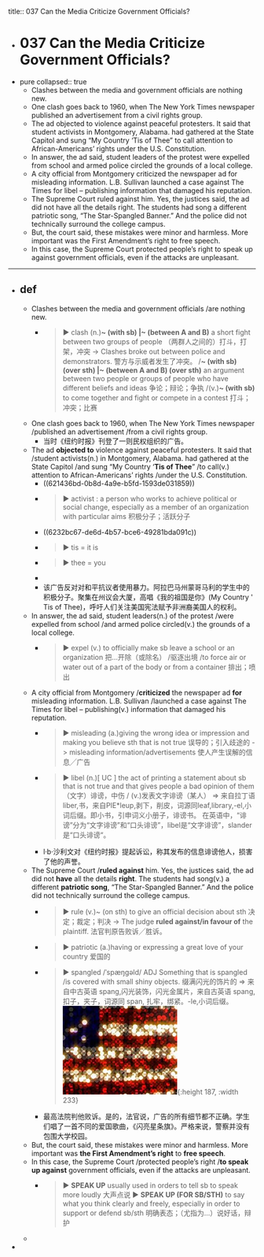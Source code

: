 title:: 037 Can the Media Criticize Government Officials?

- # 037 Can the Media Criticize Government Officials?
- pure
  collapsed:: true
	- Clashes between the media and government officials are nothing new.
	- One clash goes back to 1960, when The New York Times newspaper published an advertisement from a civil rights group.
	- The ad objected to violence against peaceful protesters. It said that student activists in Montgomery, Alabama. had gathered at the State Capitol and sung “My Country ‘Tis of Thee” to call attention to African-Americans’ rights under the U.S. Constitution.
	- In answer, the ad said, student leaders of the protest were expelled from school and armed police circled the grounds of a local college.
	- A city official from Montgomery criticized the newspaper ad for misleading information. L.B. Sullivan launched a case against The Times for libel – publishing information that damaged his reputation.
	- The Supreme Court ruled against him. Yes, the justices said, the ad did not have all the details right. The students had song a different patriotic song, “The Star-Spangled Banner.” And the police did not technically surround the college campus.
	- But, the court said, these mistakes were minor and harmless. More important was the First Amendment’s right to free speech.
	- In this case, the Supreme Court protected people’s right to speak up against government officials, even if the attacks are unpleasant.
- ---
- ## def
	- Clashes between the media and government officials /are nothing new.
		- > ▶ clash (n.)**~ (with sb) |~ (between A and B)** a short fight between two groups of people （两群人之间的）打斗，打架，冲突
		  -> Clashes broke out between police and demonstrators. 警方与示威者发生了冲突。
		  /**~ (with sb) (over sth) |~ (between A and B) (over sth)** an argument between two people or groups of people who have different beliefs and ideas 争论；辩论；争执
		  /(v.)**~ (with sb)** to come together and fight or compete in a contest 打斗；冲突；比赛
	- One clash goes back to 1960, when The New York Times newspaper /published an advertisement /from a civil rights group.
		- 当时《纽约时报》刊登了一则民权组织的广告。
	- The ad **objected to** violence against peaceful protesters. It said that /student activists(n.) in Montgomery, Alabama. had gathered at the State Capitol /and sung “My Country ‘**Tis of Thee**” /to call(v.) attention to African-Americans’ rights /under the U.S. Constitution.
		- ((621436bd-0b8d-4a9e-b5fd-1593de031859))
		- > ▶ activist : a person who works to achieve political or social change, especially as a member of an organization with particular aims 积极分子；活跃分子
		- ((6232bc67-de6d-4b57-bce6-49281bda091c))
		- > ▶ tis  =  it is
		- > ▶ thee = you
		-
		- 该广告反对对和平抗议者使用暴力。阿拉巴马州蒙哥马利的学生中的积极分子。聚集在州议会大厦，高唱《我的祖国是你》(My Country ' Tis of Thee)，呼吁人们关注美国宪法赋予非洲裔美国人的权利。
	- In answer, the ad said, student leaders(n.) of the protest /were expelled from school /and armed police circled(v.) the grounds of a local college.
		- > ▶ expel (v.) to officially make sb leave a school or an organization 把…开除（或除名） /驱逐出境 /to force air or water out of a part of the body or from a container 排出；喷出
	- A city official from Montgomery /**criticized** the newspaper ad **for** misleading information. L.B. Sullivan /launched a case against The Times for libel – publishing(v.) information that damaged his reputation.
		- > ▶ misleading (a.)giving the wrong idea or impression and making you believe sth that is not true 误导的；引入歧途的
		  -> misleading information/advertisements 使人产生误解的信息╱广告
		- > ▶ libel (n.)[ UC ] the act of printing a statement about sb that is not true and that gives people a bad opinion of them （文字）诽谤，中伤 / (v.)发表文字诽谤（某人）
		  => 来自拉丁语liber,书，来自PIE*leup,剥下，削皮，词源同leaf,library,-el,小词后缀。即小书，引申词义小册子，诽谤书。
		  在英语中，“诽谤”分为“文字诽谤”和“口头诽谤”，libel是“文字诽谤”，slander是“口头诽谤“。
		- l·b·沙利文对《纽约时报》提起诉讼，称其发布的信息诽谤他人，损害了他的声誉。
	- The Supreme Court /**ruled against** him. Yes, the justices said, the ad did not **have** all the details **right**. The students had song(v.) a different **patriotic song**, “The Star-Spangled Banner.” And the police did not technically surround the college campus.
		- > ▶ rule (v.)~ (on sth) to give an official decision about sth 决定；裁定；判决
		  -> The judge **ruled against/in favour of** the plaintiff. 法官判原告败诉╱胜诉。
		- > ▶ patriotic (a.)having or expressing a great love of your country 爱国的
		- > ▶ spangled /ˈspæŋgəld/ ADJ Something that is spangled /is covered with small shiny objects. 缀满闪光的饰片的
		  => 来自中古英语 spang,闪光装饰，闪光金属片，来自古英语 spang,扣子，夹子，词源同 span, 扎牢，绑紧。-le,小词后缀。
		  ![image.png](../assets/image_1648442006232_0.png){:height 187, :width 233}
		- 最高法院判他败诉。是的，法官说，广告的所有细节都不正确。学生们唱了一首不同的爱国歌曲，《闪亮星条旗》。严格来说，警察并没有包围大学校园。
	- But, the court said, these mistakes were minor and harmless. More important was **the First Amendment’s right** to **free speech**.
	- In this case, the Supreme Court /protected people’s right /**to speak up against** government officials, even if the attacks are unpleasant.
		- > ▶ **SPEAK UP**
		  usually used in orders to tell sb to speak more loudly 大声点说
		  ▶ **SPEAK UP (FOR SB/STH)**
		  to say what you think clearly and freely, especially in order to support or defend sb/sth 明确表态；（尤指为…）说好话，辩护
	-
-